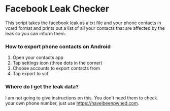 # Facebook Leak Checker
This script takes the facebook leak as a txt file and your phone contacts in vcard format and prints out a list of all your contacts that are affected by the leak so you can inform them.
### How to export phone contacts on Android
1. Open your contacts app
2. Tap settings icon (three dots in the corner)
3. Choose accounts to export contacts from
4. Tap export to vcf
### Where do I get the leak data?
I am not going to give instructions on this. You don't need them to check your own phone number, just use https://haveibeenpwned.com.